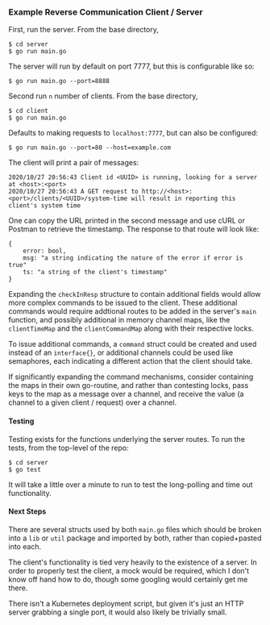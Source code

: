 ### Example Reverse Communication Client / Server

First, run the server. From the base directory,
```
$ cd server
$ go run main.go
```

The server will run by default on port 7777, but this is configurable like so:
```
$ go run main.go --port=8888
```

Second run `n` number of clients. From the base directory,
```
$ cd client
$ go run main.go
```

Defaults to making requests to `localhost:7777`, but can also be configured:
```
$ go run main.go --port=80 --host=example.com 
```

The client will print a pair of messages:
```
2020/10/27 20:56:43 Client id <UUID> is running, looking for a server at <host>:<port>
2020/10/27 20:56:43 A GET request to http://<host>:<port>/clients/<UUID>/system-time will result in reporting this client's system time
```

One can copy the URL printed in the second message and use cURL or Postman to retrieve the timestamp. The response to that route will look like:

```
{
    error: bool,
    msg: "a string indicating the nature of the error if error is true"
    ts: "a string of the client's timestamp"
}
```

Expanding the `checkInResp` structure to contain additional fields would allow more complex commands to be issued to the client. These additional commands would require addtional routes to be added in the server's `main` function, and possibly additional in memory channel maps, like the `clientTimeMap` and the `clientCommandMap` along with their respective locks.

To issue additional commands, a `command` struct could be created and used instead of an `interface{}`, or additional channels could be used like semaphores, each indicating a different action that the client should take.

If significantly expanding the command mechanisms, consider containing the maps in their own go-routine, and rather than contesting locks, pass keys to the map as a message over a channel, and receive the value (a channel to a given client / request) over a channel.

#### Testing
Testing exists for the functions underlying the server routes. To run the tests, from the top-level of the repo:
```
$ cd server
$ go test
```
It will take a little over a minute to run to test the long-polling and time out functionality.

#### Next Steps
There are several structs used by both `main.go` files which should be broken into a `lib` or `util` package and imported by both, rather than copied+pasted into each.

The client's functionality is tied very heavily to the existence of a server. In order to properly test the client, a mock would be required, which I don't know off hand how to do, though some googling would certainly get me there.

There isn't a Kubernetes deployment script, but given it's just an HTTP server grabbing a single port, it would also likely be trivially small.